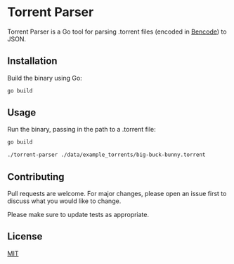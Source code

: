 # Torrent Parser

Torrent Parser is a Go tool for parsing .torrent files (encoded in [Bencode](https://en.wikipedia.org/wiki/Bencode)) 
to JSON.

## Installation

Build the binary using Go:

```bash
go build
```

## Usage

Run the binary, passing in the path to a .torrent file:

```bash
go build

./torrent-parser ./data/example_torrents/big-buck-bunny.torrent
```

## Contributing
Pull requests are welcome. For major changes, please open an issue first to discuss what you would like to change.

Please make sure to update tests as appropriate.

## License
[MIT](https://choosealicense.com/licenses/mit/)

